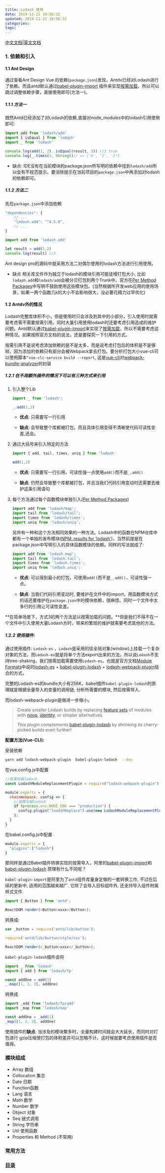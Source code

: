 ```yaml
---
title: Lodash 使用
date: 2019-11-22 18:56:32
updated: 2019-11-22 18:56:32
categories:
tags:
---
```


[中文文档](https://www.lodashjs.com/)|[英文文档](https://lodash.com/docs/)

### 1. 依赖和引入

#### 1.1 Ant Design

通过查看Ant Design Vue 的依赖(`package.json`)发现，Antdv已经对Lodash进行了依赖。而且antd默认通过[babel-plugin-import](https://github.com/ant-design/babel-plugin-import#readme) 插件来实现[按需加载](https://ant.design/docs/react/getting-started-cn#%E6%8C%89%E9%9C%80%E5%8A%A0%E8%BD%BD)。所以可以跳过调整依赖步骤，直接使用即可(方法一)。

##### 1.1.1 方法一

既然Antd已经添加了对Lodash的依赖,直接对node_modules中的lodash引用使用即可:

```javascript
import add from 'lodash/add'
import { isEqual } from 'lodash'
import _ from 'lodash'

console.log(add(1, 2), isEqual(result, 3)) //3 true
console.log(_.times(3, String))// => ['0', '1', '2']
```

- 缺点: IDE没有在当前模块的package.json所写明的依赖中找到`lodash/add`所以会有不规范提示。要消除提示在当前项目的`package.json`中再添加对lodash 的依赖即可。

##### 1.1.2 方法二

先在`package.json`中添加依赖

```javascript
"dependencies": {
    // ...
    "lodash.add": "^4.5.0",
    // ...
}
```

```javascript
import add from 'lodash.add'

let result = add(1,2)
console.log(result) //3
```
Ant design pro的源码中就采用方法二对偶尔使用的lodash方法进行引用使用。

- 缺点 相关库文件作为独立于lodash的模块引用可能徒增打包大小, 比如`lodash.add`和`lodash/add`会被分贝打包到两个Trunk中。官方在[Per Method Packages](https://lodash.com/per-method-packages)中写明不鼓励使用这些模块包。(当然根据所开发web应用的使用场景，如果一两个函数几k的大小不会影响很大，没必要花精力过早优化)

#### 1.2 Antdv外的情况

Lodash完整库体积不小，但是使用时只会涉及到其中的小部分，引入使用时就需要考虑需不需要按需引用。同时大量引用使用lodash时还要考虑引用造成的维护问题。Antd默认通过[babel-plugin-import](https://github.com/ant-design/babel-plugin-import#readme)来实现了[按需加载](https://ant.design/docs/react/getting-started-cn#%E6%8C%89%E9%9C%80%E5%8A%A0%E8%BD%BD)，所以不需要考虑这种情况。如果按照官方文档的说法，还是要探究一下引用的方式。

按需引用不是说考虑添加依赖的是不是太多，而是说考虑打包后的体积是不是够轻，因为添加的依赖只有部分会被Webpack拿去打包。要分析打包大小vue-cli可以使用脚本`"vue-cli-service build --report`, 这是[vue-cli](https://cli.vuejs.org/zh/guide/cli-service.html#vue-cli-service-build)对[webpack-bundle-analyzer](https://www.npmjs.com/package/webpack-bundle-analyzer)的封装

##### 1.2.1 在不用额外插件的情况下可以有三种方式来引用

1. 引入整个Lib

   ```javascript
   import _ from 'lodash';
   
   _.add(1,2)
   ```

   - **优点**: 只需要写一行引用

   - **缺点**:  会导致整个库都被打包，而且具体引用变得不清晰使代码可读性变差,还会。

2. 通过大括号来引入特定的方法

   ```javascript
   import { add, tail, times, uniq } from 'lodash'
   
   add(1,2)
   ```
   - **优点**: 只需要写一行引用，可读性强一点使用`add()`而不是`_.add()`
   
   - **缺点**: 仍然会导致整个库都被打包，并且当我们代码引用变动时还需要去维护这条引用语句
   
3. 每个方法通过每个函数模块单独引入([Per Method Packages](https://lodash.com/per-method-packages))

   ```javascript
   import add from 'lodash/map';
   import tail from 'lodash/tail';
   import times from 'lodash/times';
   import uniq from 'lodash/uniq';
   ```

   另外有一种和这个方法相同效果的一种方法。Lodash中的函数在NPM仓库中都有一个单独的发布模块([NPM: results for ‘lodash'](https://www.npmjs.com/search?q=lodash))，当然前提是在package.json中写明引入的具体函数模块的依赖。同样的写法就成了:

   ```javascript
   import add from 'lodash.map';
   import tail from 'lodash.tail';
   import times from 'lodash.times';
   import uniq from 'lodash.uniq';
   ```

   - **优点**: 可以得到最小的打包，可使用`add()`而不是`_.add()`，可读性强一点。

   - **缺点**: 当我们代码引用变动时, 要维护在文件中的import，用函数模块方式的话还要维护在`package.json`中的模块依赖，很麻烦。同时一个文件中太多行的引用让可读性变差。

**在简单场景下，方式3的两个方法足以按需加载的问题。**但是我们不得不在一个文件中引入使用大量Lodash方时，带来的繁琐的维护就需要考虑其他的方法。

##### 1.2.2 使用插件: 

通过使用插件: `Lodash-es` ，`Lodash`是采用的往全局对象(window)上挂载一个复杂对象的方法，而`Lodash-es`就是将单个方法export出来的方法。所以说`Lodash`不支持tree-shaking，我们按需加载需要使用`Lodash-es`。也就是官方文档[Module Formats](https://www.lodashjs.com/#%E6%A8%A1%E5%9D%97%E6%A0%BC%E5%BC%8F)中说的[lodash-es](https://www.npmjs.com/package/lodash-es) + [babel-plugin-lodash](https://www.npmjs.com/package/babel-plugin-lodash) + [lodash-webpack-plugin](https://www.npmjs.com/package/lodash-webpack-plugin)组合的方式。

完整的Lodash-es的bundle大小有256K，babel插件`babel-plugin-lodash`的原理就是根据全量导入的变量的调用链, 分析所需要的模块, 然后按需导入.

而lodash-webpack-plugin是做进一步缩小。

> Create smaller Lodash builds by replacing [feature sets](https://www.npmjs.com/package/lodash-webpack-plugin#feature-sets) of modules with [noop](https://lodash.com/docs#noop), [identity](https://lodash.com/docs#identity), or simpler alternatives.
>
> This plugin complements [babel-plugin-lodash](https://www.npmjs.com/package/babel-plugin-lodash) by shrinking its cherry-picked builds even further!

**配置方法(Vue-CLI):**

安装依赖

```bash
yarn add lodash-webpack-plugin  babel-plugin-lodash  --dev
```

在vue.config.js中配置

```javascript
//按需加载lodash
const LodashModuleReplacementPlugin = require("lodash-webpack-plugin");

module.exports = {
  chainWebpack: config => {
    //按需加载lodash
    if (process.env.NODE_ENV === "production") {
      config.plugin("loadshReplace").use(new LodashModuleReplacementPlugin());
    };
  }
}
```

在babel.config.js中配置

```javascript
module.exports = {
  "plugins":["lodash"]
}
```



那同样是通过Babel插件转换实现的按需导入，阿里的[babel-plugin-import](https://github.com/ant-design/babel-plugin-import#readme)和[babel-plugin-lodash](https://www.npmjs.com/package/babel-plugin-lodash) 原理有什么不同呢？

`babel-plugin-import`是阿里为了`antd`组件库量身定做的一套转换工作, 不过在后续的更新中, 适用的范围越来越广. 它除了会导入目标组件外, 还支持导入组件附属样式文件. 

```javascript
import { Button } from 'antd';

ReactDOM.render(<Button>xxxx</Button>);
```

转换成:

```javascript
var _button = require('antd/lib/button');

require('antd/lib/button/style/css');

ReactDOM.render(<_button>xxxx</_button>);
```

`babel-plugin-lodash`插件会将

```javascript
import _ from 'lodash'
import { add } from 'lodash/fp'

const addOne = add(1)
_.map([1, 2, 3], addOne)
```

转换成

```javascript
import _add from 'lodash/fp/add'
import _map from 'lodash/map'

const addOne = _add(1)
_map([1, 2, 3], addOne)
```



使用插件的**缺点**: 当涉及的模块繁多时，全量构建时间就会大大延长，而同时对打包进行 gzip压缩使打包的体积差异可以忽略不计。这时候就要考虑使用插件是否值得。

### 模块组成

- Array 数组
- Collocation 集合
- Date 日期
- Function函数
- Lang 语言
- Math 数学
- Number 数字
- Object 对象
- Seq 链式调用
- String 字符串
- Util 使用函数
- Properties 和 Method (不常用)

### 常用方法



### [目录](https://xiaoxiami.gitbook.io/lodash/summary)

